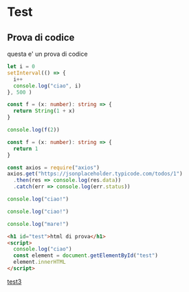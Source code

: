 # Test

## Prova di codice

questa e' un prova di codice

```js
let i = 0
setInterval(() => {
  i++
  console.log("ciao", i)
}, 500 )
```

``` ts
const f = (x: number): string => {
  return String(1 + x)
}

console.log(f(2))
```

``` ts
const f = (x: number): string => {
  return 1
}
```

```js
const axios = require("axios")
axios.get("https://jsonplaceholder.typicode.com/todos/1")
  .then(res => console.log(res.data))
  .catch(err => console.log(err.status))
```

```js
console.log("ciao!")
```

```js
console.log("ciao!")
```

```js
console.log("mare!")
```

```html
<h1 id="test">html di prova</h1>
<script>
  console.log("ciao")
  const element = document.getElementById("test")
  element.innerHTML
</script>
```

[test3](./subfolder/test3.md)
